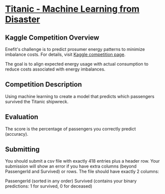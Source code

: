 # [Titanic - Machine Learning from Disaster](https://www.kaggle.com/competitions/titanic)
## Kaggle Competition Overview

Enefit's challenge is to predict prosumer energy patterns to minimize imbalance costs. For details, visit [Kaggle competition page](https://www.kaggle.com/competitions/predict-energy-behavior-of-prosumers).

The goal is to align expected energy usage with actual consumption to reduce costs associated with energy imbalances.

## Competition Description

Using machine learning to create a model that predicts which passengers survived the Titanic shipwreck.


## Evaluation

The score is the percentage of passengers you correctly predict (accuracy).


## Submitting

You should submit a csv file with exactly 418 entries plus a header row. Your submission will show an error if you have extra columns (beyond PassengerId and Survived) or rows.
The file should have exactly 2 columns:

PassengerId (sorted in any order)
Survived (contains your binary predictions: 1 for survived, 0 for deceased)
